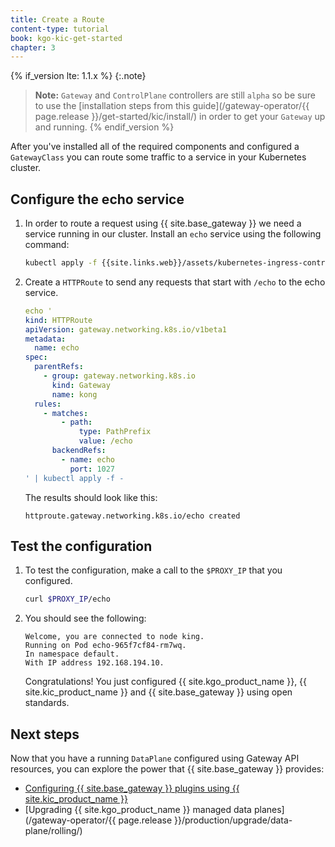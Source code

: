 ```yaml
---
title: Create a Route
content-type: tutorial
book: kgo-kic-get-started
chapter: 3
---
```


{% if_version lte: 1.1.x %}
{:.note}
> **Note:** `Gateway` and `ControlPlane` controllers are still `alpha` so be sure
> to use the [installation steps from this guide](/gateway-operator/{{ page.release }}/get-started/kic/install/)
> in order to get your `Gateway` up and running.
{% endif_version %}

After you've installed all of the required components and configured a `GatewayClass` you can route some traffic to a service in your Kubernetes cluster.

## Configure the echo service

1. In order to route a request using {{ site.base_gateway }} we need a service running in our cluster. Install an `echo` service using the following command:

    ```bash
    kubectl apply -f {{site.links.web}}/assets/kubernetes-ingress-controller/examples/echo-service.yaml
    ```

1.  Create a `HTTPRoute` to send any requests that start with `/echo` to the echo service.

    ```yaml
    echo '
    kind: HTTPRoute
    apiVersion: gateway.networking.k8s.io/v1beta1
    metadata:
      name: echo
    spec:
      parentRefs:
        - group: gateway.networking.k8s.io
          kind: Gateway
          name: kong
      rules:
        - matches:
            - path:
                type: PathPrefix
                value: /echo
          backendRefs:
            - name: echo
              port: 1027
    ' | kubectl apply -f -
    ```
    The results should look like this:

    ```text
    httproute.gateway.networking.k8s.io/echo created
    ```


## Test the configuration

1. To test the configuration, make a call to the `$PROXY_IP` that you configured.

    ```bash
    curl $PROXY_IP/echo
    ```

1. You should see the following:

    ```
    Welcome, you are connected to node king.
    Running on Pod echo-965f7cf84-rm7wq.
    In namespace default.
    With IP address 192.168.194.10.
    ```

   Congratulations! You just configured {{ site.kgo_product_name }}, {{ site.kic_product_name }} and {{ site.base_gateway }} using open standards.

## Next steps

Now that you have a running `DataPlane` configured using Gateway API resources, you can explore the power that {{ site.base_gateway }} provides:

* [Configuring {{ site.base_gateway }} plugins using {{ site.kic_product_name }}](/kubernetes-ingress-controller/latest/guides/using-kongplugin-resource/)
* [Upgrading {{ site.kgo_product_name }} managed data planes](/gateway-operator/{{ page.release }}/production/upgrade/data-plane/rolling/)
